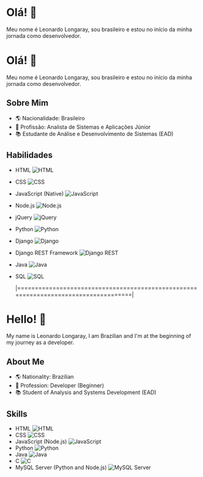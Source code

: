 # Olá! 👋

Meu nome é Leonardo Longaray, sou brasileiro e estou no início da minha jornada como desenvolvedor.

# Olá! 👋

Meu nome é Leonardo Longaray, sou brasileiro e estou no início da minha jornada como desenvolvedor.

## Sobre Mim
- 🌎 Nacionalidade: Brasileiro
- 💼 Profissão: Analista de Sistemas e Aplicações Júnior
- 📚 Estudante de Análise e Desenvolvimento de Sistemas (EAD)

## Habilidades
- HTML ![HTML](https://img.shields.io/badge/profici%C3%AAncia-Avan%C3%A7ado-brightgreen)
- CSS ![CSS](https://img.shields.io/badge/profici%C3%AAncia-Intermedi%C3%A1rio-yellow)
- JavaScript (Native) ![JavaScript](https://img.shields.io/badge/profici%C3%AAncia-Intermedi%C3%A1rio-yellow)
- Node.js ![Node.js](https://img.shields.io/badge/profici%C3%AAncia-B%C3%A1sico-red)
- jQuery ![jQuery](https://img.shields.io/badge/profici%C3%AAncia-B%C3%A1sico-red)
- Python ![Python](https://img.shields.io/badge/profici%C3%AAncia-Avan%C3%A7ado-brightgreen)
- Django ![Django](https://img.shields.io/badge/profici%C3%AAncia-Avan%C3%A7ado-brightgreen)
- Django REST Framework ![Django REST](https://img.shields.io/badge/profici%C3%AAncia-B%C3%A1sico-red)
- Java ![Java](https://img.shields.io/badge/profici%C3%AAncia-B%C3%A1sico-red)
- SQL ![SQL](https://img.shields.io/badge/profici%C3%AAncia-Intermedi%C3%A1rio-yellow)


  |====================================================================================|

# Hello! 👋

My name is Leonardo Longaray, I am Brazilian and I'm at the beginning of my journey as a developer.

## About Me
- 🌎 Nationality: Brazilian
- 💼 Profession: Developer (Beginner)
- 📚 Student of Analysis and Systems Development (EAD)

## Skills
- HTML ![HTML](https://img.shields.io/badge/proficiency-Beginner-green)
- CSS ![CSS](https://img.shields.io/badge/proficiency-Beginner-green)
- JavaScript (Node.js) ![JavaScript](https://img.shields.io/badge/proficiency-Beginner-green)
- Python ![Python](https://img.shields.io/badge/proficiency-Beginner%20to%20Intermediate-yellowgreen)
- Java ![Java](https://img.shields.io/badge/proficiency-Basic-red)
- C ![C](https://img.shields.io/badge/proficiency-Intermediate-yellow)
- MySQL Server (Python and Node.js) ![MySQL Server](https://img.shields.io/badge/proficiency-Beginner%20to%20Intermediate-yellowgreen)
